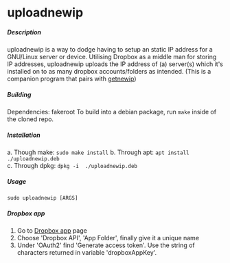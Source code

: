 # uploadnewip

##### Description
uploadnewip is a way to dodge having to setup an static IP address for a GNU/Linux server or device.
Utilising Dropbox as a middle man for storing IP addresses, uploadnewip uploads the IP address of (a) server(s) which it's installed on to as many dropbox accounts/folders as intended.
(This is a companion program that pairs with [getnewip](https://github.com/BobyMCbobs/getnewip))

##### Building
Dependencies: fakeroot
To build into a debian package, run `make` inside of the cloned repo.

##### Installation
a. Though make:  `sudo make install`
b. Through apt:  `apt install ./uploadnewip.deb`      
c. Through dpkg: `dpkg -i  ./uploadnewip.deb`      

##### Usage
`sudo uploadnewip [ARGS]`   

##### Dropbox app
1. Go to [Dropbox app](https://www.dropbox.com/developers/apps) page
2. Choose 'Dropbox API', 'App Folder', finally give it a unique name
3. Under 'OAuth2' find 'Generate access token'. Use the string of characters returned in variable 'dropboxAppKey'.
